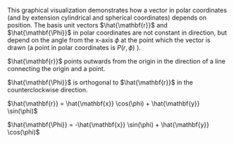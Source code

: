 This graphical visualization demonstrates how a vector in polar coordinates (and by extension cylindrical and spherical coordinates) depends on position. 
The basis unit vectors $\hat{\mathbf{r}}$ and $\hat{\mathbf{\Phi}}$ in polar coordinates are not constant in direction, 
but depend on the angle from the x-axis $\phi$ at the point which the vector is drawn (a point in polar coordinates is $P(r, \phi)$ ).

$\hat{\mathbf{r}}$ points outwards from the origin in the direction of a line connecting the origin and a point.

$\hat{\mathbf{\Phi}}$ is orthogonal to $\hat{\mathbf{r}}$ in the counterclockwise direction.

$\hat{\mathbf{r}} = \hat{\mathbf{x}} \cos(\phi) + \hat{\mathbf{y}} \sin(\phi)$

$\hat{\mathbf{\Phi}} = -\hat{\mathbf{x}} \sin(\phi) + \hat{\mathbf{y}} \cos(\phi)$
